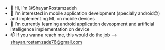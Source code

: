 - 👋 Hi, I’m @ShayanRostamzadeh
- 👀 I’m interested in mobile application development (specially android😉) and implementing ML on mobile devices
- 🌱 I’m currently learning android application deveopment and artificial intelligence implementation on device
- 📫 If you wanna reach me, this would do the job --> shayan.rostamzade76@gmail.com

<!---
ShayanRostamzade/ShayanRostamzade is a ✨ special ✨ repository because its `README.md` (this file) appears on your GitHub profile.
You can click the Preview link to take a look at your changes.
--->

